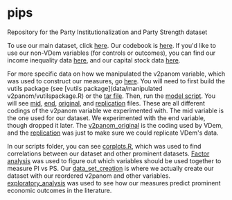 # pips
Repository for the Party Institutionalization and Party Strength dataset

To use our main dataset, click [here](pips/pips_beta1.csv). Our codebook is [here](pips/PIPSCodebook.docx).
If you'd like to use our non-VDem variables (for controls or outcomes), you can find our income inequality data [here](data/incomeineq.csv), and our capital stock data [here](data/capitalstock.xlsx). 

For more specific data on how we manipulated the v2panom variable, which was used to construct our measures, go [here](data/manipulatedv2panom). You will need to first build the vutils package (see [vutils package](data/manipulated v2panom/vutilspackage.R) or the [tar file](data/manipulatedv2panom/vutils_11.1.tar.gz). Then, run the [model script](data/manipulatedv2panom/model.R). 
You will see [mid](data/manipulatedv2panom/v2panom_mid.rds), [end](data/manipulatedv2panom/v2panom_end.rds), [original](data/manipulatedv2panom/v2panom_original.rds), and [replication](data/manipulatedv2panom/v2panom_replication.rds) files. These are all different codings of the v2panom variable we experimented with. The mid variable is the one used for our dataset. We experimented with the end variable, though dropped it later. The [v2panom_original](data/manipulatedv2panom/v2panom_original.rds) is the coding used by VDem, and the [replication](data/manipulatedv2panom/v2panom_replication.rds) was just to make sure we could replicate VDem's data.

In our scripts folder, you can see [corplots.R](scripts/corplots.R), which was used to find correlations between our dataset and other prominent datasets.
[Factor analysis](scripts/factor_analysis.R) was used to figure out which variables should be used together to measure PI vs PS.
Our [data_set_creation](scripts/data_set_creation.R) is where we actually create our dataset with our reordered v2panom and other variables. 
[exploratory_analysis](scripts/exploratory_analysis.R) was used to see how our measures predict prominent economic outcomes in the literature.
